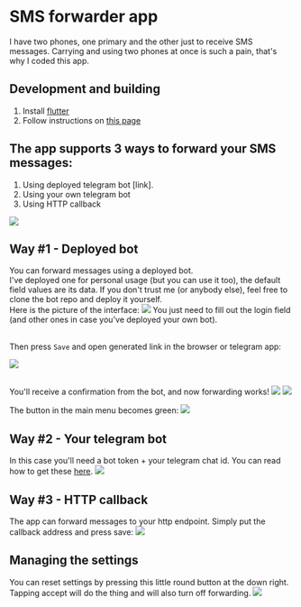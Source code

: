 # SMS forwarder app
I have two phones, one primary and the other just to receive SMS messages. Carrying and using two 
phones at once is such a pain, that's why I coded this app.

## Development and building 
1. Install [flutter](https://flutter.io/docs/get-started/install)
2. Follow instructions on [this page](https://flutter.io/docs/deployment/android)

## The app supports 3 ways to forward your SMS messages:
1. Using deployed telegram bot [link].
2. Using your own telegram bot
3. Using HTTP callback

![](screenshots/main_screen.jpg)


## Way #1 - Deployed bot
You can forward messages using a deployed bot.
<br>I've deployed one for personal usage (but you can use it too), the default field values are its data. 
If you don't trust me (or anybody else), feel free to clone the bot repo and deploy it yourself.
<br>Here is the picture of the interface:
![](screenshots/deployed_bot.jpg)
You just need to fill out the login field (and other ones in case you've deployed your own bot).

<br>Then press `Save` and open generated link in the browser or telegram app:<p>
![](screenshots/deployed_bot_url.jpg)

<br>You'll receive a confirmation from the bot, and now forwarding works!
![](screenshots/confirmation.jpg)
![](screenshots/test_msg.jpg)

The button in the main menu becomes green:
![](screenshots/deployed_bot_success.jpg)


## Way #2 - Your telegram bot
In this case you'll need a bot token + your telegram chat id. 
You can read how to get these [here](https://core.telegram.org/bots).
![](screenshots/telegram_bot.jpg)


## Way #3 - HTTP callback
The app can forward messages to your http endpoint. Simply put the callback address and press save:
![](screenshots/http_callback.jpg)


## Managing the settings
You can reset settings by pressing this little round button at the down right. 
Tapping accept will do the thing and will also turn off forwarding.
![](screenshots/reset_settings_popup.jpg)
